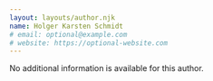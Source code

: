 ```yaml
---
layout: layouts/author.njk
name: Holger Karsten Schmidt
# email: optional@example.com
# website: https://optional-website.com
---
```

No additional information is available for this author.
